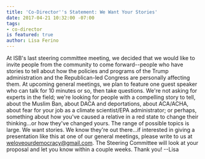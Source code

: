 ```yaml
---
title: 'Co-Director''s Statement: We Want Your Stories'
date: 2017-04-21 10:32:00 -07:00
tags:
- co-director
is featured: true
author: Lisa Ferino
---
```


At ISB's last steering committee meeting, we decided that we would like to invite people from the community to come forward--people who have stories to tell about how the policies and programs of the Trump administration and the Republican-led Congress are personally affecting them.  At upcoming general meetings, we plan to feature one guest speaker who can talk for 10 minutes or so, then take questions. We're not asking for experts in the field; we're looking for people with a compelling story to tell, about the Muslim Ban, about DACA and deportations, about ACA/ACHA, about fear for your job as a climate scientist/EPA administrator; or perhaps, something about how you've caused a relative in a red state to change their thinking...or how they've changed yours.  The range of possible topics is large.  We want stories.  We know they're out there...if interested in giving a presentation like this at one of our general meetings, please write to us at weloveourdemocracy@gmail.com.  The Steering Committee will look at your proposal and let you know within a couple weeks.  Thank you!  --Lisa